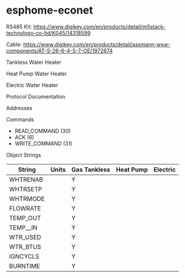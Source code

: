 # esphome-econet

RS485 Kit:
https://www.digikey.com/en/products/detail/m5stack-technology-co-ltd/K045/14318599 

Cable:
https://www.digikey.com/en/products/detail/assmann-wsw-components/AT-S-26-6-4-S-7-OE/1972674

Tankless Water Heater


Heat Pump Water Heater


Electric Water Heater

Protocol Documentation

Addresses

Commands
* READ_COMMAND (30)
* ACK (6)
* WRITE_COMMAND (31)

Object Strings

| String        | Units         | Gas Tankless | Heat Pump    | Electric |
| ------------- | ------------- |------------- |------------- |--------- |
| WHTRENAB      |               | Y            |              |          |
| WHTRSETP      |               | Y            |              |          |
| WHTRMODE      |               | Y            |              |          |
| FLOWRATE      |               | Y            |              |          |
| TEMP_OUT      |               | Y            |              |          |
| TEMP__IN      |               | Y            |              |          |
| WTR_USED      |               | Y            |              |          |
| WTR_BTUS      |               | Y            |              |          |
| IGNCYCLS      |               | Y            |              |          |
| BURNTIME      |               | Y            |              |          |
